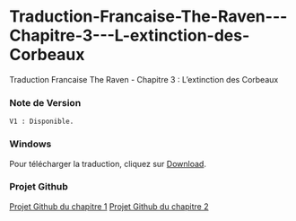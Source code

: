 Traduction-Francaise-The-Raven---Chapitre-3---L-extinction-des-Corbeaux
=======================================================================

Traduction Francaise The Raven - Chapitre 3 : L’extinction des Corbeaux


### Note de Version
```
V1 : Disponible.
```

### Windows

Pour télécharger la traduction, cliquez sur [Download](http://www.chez-smash15195.com/traduction-francaise/the-raven-chapter-1-contruc/chapitre-1-loeil-du-sphinx/).

### Projet Github

[Projet Github du chapitre 1](https://github.com/Smash15195/Traduction-Francaise-The-Raven---Chapter-1---The-Eye-of-the-Sphinx)
[Projet Github du chapitre 2](https://github.com/Smash15195/Traduction-Francaise-The-Raven---Chapter-2---Ancestry-of-Lies)
